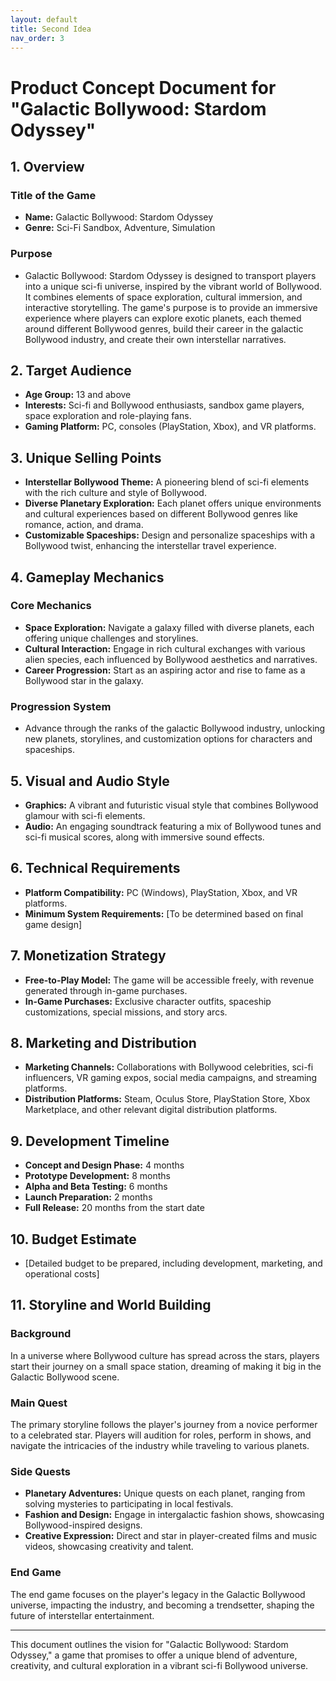 ```yaml
---
layout: default
title: Second Idea
nav_order: 3
---
```


# Product Concept Document for "Galactic Bollywood: Stardom Odyssey"

## 1. Overview

### Title of the Game
- **Name:** Galactic Bollywood: Stardom Odyssey
- **Genre:** Sci-Fi Sandbox, Adventure, Simulation

### Purpose
- Galactic Bollywood: Stardom Odyssey is designed to transport players into a unique sci-fi universe, inspired by the vibrant world of Bollywood. It combines elements of space exploration, cultural immersion, and interactive storytelling. The game's purpose is to provide an immersive experience where players can explore exotic planets, each themed around different Bollywood genres, build their career in the galactic Bollywood industry, and create their own interstellar narratives.

## 2. Target Audience
- **Age Group:** 13 and above
- **Interests:** Sci-fi and Bollywood enthusiasts, sandbox game players, space exploration and role-playing fans.
- **Gaming Platform:** PC, consoles (PlayStation, Xbox), and VR platforms.

## 3. Unique Selling Points
- **Interstellar Bollywood Theme:** A pioneering blend of sci-fi elements with the rich culture and style of Bollywood.
- **Diverse Planetary Exploration:** Each planet offers unique environments and cultural experiences based on different Bollywood genres like romance, action, and drama.
- **Customizable Spaceships:** Design and personalize spaceships with a Bollywood twist, enhancing the interstellar travel experience.

## 4. Gameplay Mechanics

### Core Mechanics
- **Space Exploration:** Navigate a galaxy filled with diverse planets, each offering unique challenges and storylines.
- **Cultural Interaction:** Engage in rich cultural exchanges with various alien species, each influenced by Bollywood aesthetics and narratives.
- **Career Progression:** Start as an aspiring actor and rise to fame as a Bollywood star in the galaxy.

### Progression System
- Advance through the ranks of the galactic Bollywood industry, unlocking new planets, storylines, and customization options for characters and spaceships.

## 5. Visual and Audio Style
- **Graphics:** A vibrant and futuristic visual style that combines Bollywood glamour with sci-fi elements.
- **Audio:** An engaging soundtrack featuring a mix of Bollywood tunes and sci-fi musical scores, along with immersive sound effects.

## 6. Technical Requirements
- **Platform Compatibility:** PC (Windows), PlayStation, Xbox, and VR platforms.
- **Minimum System Requirements:** [To be determined based on final game design]

## 7. Monetization Strategy
- **Free-to-Play Model:** The game will be accessible freely, with revenue generated through in-game purchases.
- **In-Game Purchases:** Exclusive character outfits, spaceship customizations, special missions, and story arcs.

## 8. Marketing and Distribution
- **Marketing Channels:** Collaborations with Bollywood celebrities, sci-fi influencers, VR gaming expos, social media campaigns, and streaming platforms.
- **Distribution Platforms:** Steam, Oculus Store, PlayStation Store, Xbox Marketplace, and other relevant digital distribution platforms.

## 9. Development Timeline
- **Concept and Design Phase:** 4 months
- **Prototype Development:** 8 months
- **Alpha and Beta Testing:** 6 months
- **Launch Preparation:** 2 months
- **Full Release:** 20 months from the start date

## 10. Budget Estimate
- [Detailed budget to be prepared, including development, marketing, and operational costs]

## 11. Storyline and World Building

### Background
In a universe where Bollywood culture has spread across the stars, players start their journey on a small space station, dreaming of making it big in the Galactic Bollywood scene.

### Main Quest
The primary storyline follows the player's journey from a novice performer to a celebrated star. Players will audition for roles, perform in shows, and navigate the intricacies of the industry while traveling to various planets.

### Side Quests
- **Planetary Adventures:** Unique quests on each planet, ranging from solving mysteries to participating in local festivals.
- **Fashion and Design:** Engage in intergalactic fashion shows, showcasing Bollywood-inspired designs.
- **Creative Expression:** Direct and star in player-created films and music videos, showcasing creativity and talent.

### End Game
The end game focuses on the player's legacy in the Galactic Bollywood universe, impacting the industry, and becoming a trendsetter, shaping the future of interstellar entertainment.

---

This document outlines the vision for "Galactic Bollywood: Stardom Odyssey," a game that promises to offer a unique blend of adventure, creativity, and cultural exploration in a vibrant sci-fi Bollywood universe.
